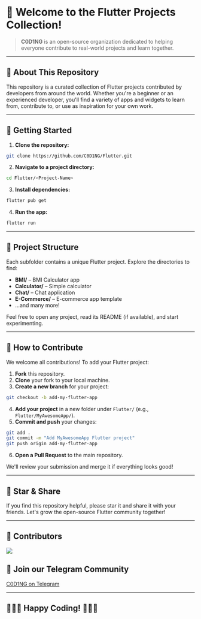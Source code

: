 # 🚀 Welcome to the Flutter Projects Collection!

> **C0D1NG** is an open-source organization dedicated to helping everyone contribute to real-world projects and learn together.

---

## 📱 About This Repository

This repository is a curated collection of Flutter projects contributed by developers from around the world. Whether you're a beginner or an experienced developer, you'll find a variety of apps and widgets to learn from, contribute to, or use as inspiration for your own work.

---

## 🏁 Getting Started

1. **Clone the repository:**

```bash
git clone https://github.com/C0D1NG/Flutter.git
```

2. **Navigate to a project directory:**

```bash
cd Flutter/<Project-Name>
```

3. **Install dependencies:**

```bash
flutter pub get
```

4. **Run the app:**

```bash
flutter run
```

---

## 📂 Project Structure

Each subfolder contains a unique Flutter project. Explore the directories to find:

- **BMI/** – BMI Calculator app
- **Calculator/** – Simple calculator
- **Chat/** – Chat application
- **E-Commerce/** – E-commerce app template
- ...and many more!

Feel free to open any project, read its README (if available), and start experimenting.

---

## 🤝 How to Contribute

We welcome all contributions! To add your Flutter project:

1. **Fork** this repository.
2. **Clone** your fork to your local machine.
3. **Create a new branch** for your project:

```bash
git checkout -b add-my-flutter-app
```

4. **Add your project** in a new folder under `Flutter/` (e.g., `Flutter/MyAwesomeApp/`).
5. **Commit and push** your changes:

```bash
git add .
git commit -m "Add MyAwesomeApp Flutter project"
git push origin add-my-flutter-app
```

6. **Open a Pull Request** to the main repository.

We'll review your submission and merge it if everything looks good!

---

## 🌟 Star & Share

If you find this repository helpful, please star it and share it with your friends. Let's grow the open-source Flutter community together!

---

## 👥 Contributors

<a href="https://github.com/C0D1NG/Flutter/graphs/contributors">
  <img src="https://contrib.rocks/image?repo=C0D1NG/Flutter" />
</a>

## 💬 Join our Telegram Community

[C0D1NG on Telegram](https://t.me/C0D1NG)

---

## 👨🏻‍💻 Happy Coding! 👩🏻‍💻
